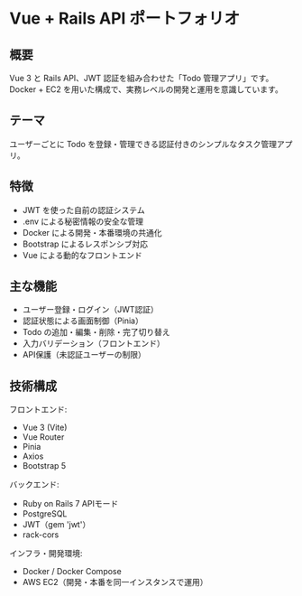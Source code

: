 # Vue + Rails API ポートフォリオ

## 概要
Vue 3 と Rails API、JWT 認証を組み合わせた「Todo 管理アプリ」です。  
Docker + EC2 を用いた構成で、実務レベルの開発と運用を意識しています。

## テーマ
ユーザーごとに Todo を登録・管理できる認証付きのシンプルなタスク管理アプリ。

## 特徴
- JWT を使った自前の認証システム
- .env による秘密情報の安全な管理
- Docker による開発・本番環境の共通化
- Bootstrap によるレスポンシブ対応
- Vue による動的なフロントエンド

## 主な機能
- ユーザー登録・ログイン（JWT認証）
- 認証状態による画面制御（Pinia）
- Todo の追加・編集・削除・完了切り替え
- 入力バリデーション（フロントエンド）
- API保護（未認証ユーザーの制限）

## 技術構成
フロントエンド:
- Vue 3 (Vite)
- Vue Router
- Pinia
- Axios
- Bootstrap 5

バックエンド:
- Ruby on Rails 7 APIモード
- PostgreSQL
- JWT（gem 'jwt'）
- rack-cors

インフラ・開発環境:
- Docker / Docker Compose
- AWS EC2（開発・本番を同一インスタンスで運用）
